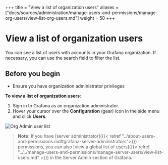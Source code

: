 +++
title = "View a list of organization users"
aliases = ["docs/sources/administration/manage-users-and-permissions/manage-org-users/view-list-org-users.md"]
weight = 50
+++

# View a list of organization users

You can see a list of users with accounts in your Grafana organization. If necessary, you can use the search field to filter the list.

## Before you begin

- Ensure you have organization administrator privileges

**To view a list of organization users**:

1. Sign in to Grafana as an organization administrator.
1. Hover your cursor over the **Configuration** (gear) icon in the side menu and click **Users**.

![Org Admin user list](/static/img/docs/manage-users/org-user-list-7-3.png)

> **Note:** If you have [server administrator]({{< relref "../about-users-and-permissions.md#grafana-server-administrators">}}) permissions, you can also [view a global list of users]({{< relref "../../manage-users-and-permissions/manage-server-users/view-list-users.md" >}}) in the Server Admin section of Grafana.